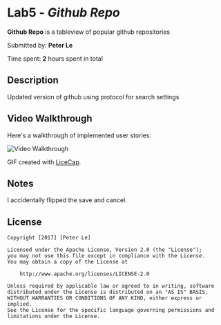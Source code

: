 # Lab5 - *Github Repo*

**Github Repo** is a tableview of popular github repositories

Submitted by: **Peter Le**

Time spent: **2** hours spent in total

## Description
Updated version of github using protocol for search settings


## Video Walkthrough 

Here's a walkthrough of implemented user stories:

<img src='http://i.imgur.com/YZ2e9Xg.gif' title='Video Walkthrough' width='' alt='Video Walkthrough' />

GIF created with [LiceCap](http://www.cockos.com/licecap/).

## Notes

I accidentally flipped the save and cancel.

## License

    Copyright [2017] [Peter Le]

    Licensed under the Apache License, Version 2.0 (the "License");
    you may not use this file except in compliance with the License.
    You may obtain a copy of the License at

        http://www.apache.org/licenses/LICENSE-2.0

    Unless required by applicable law or agreed to in writing, software
    distributed under the License is distributed on an "AS IS" BASIS,
    WITHOUT WARRANTIES OR CONDITIONS OF ANY KIND, either express or implied.
    See the License for the specific language governing permissions and
    limitations under the License.

